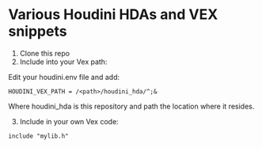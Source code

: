 # Various Houdini HDAs and VEX snippets

1. Clone this repo
2. Include into your Vex path:

Edit your houdini.env file and add:

```HOUDINI_VEX_PATH = /<path>/houdini_hda/^;&```

Where houdini_hda is this repository and path the location where it resides.

3. Include in your own Vex code:

```include "mylib.h"```
